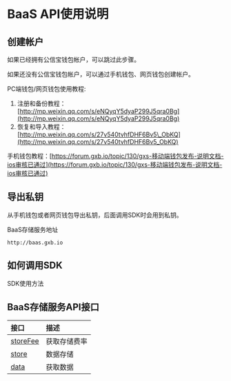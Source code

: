 # BaaS API使用说明

## 创建帐户

如果已经拥有公信宝钱包帐户，可以跳过此步骤。

如果还没有公信宝钱包帐户，可以通过手机钱包、网页钱包创建帐户。

PC端钱包/网页钱包使用教程:

1. 注册和备份教程：[http://mp.weixin.qq.com/s/eNQyqY5dyaP299J5qra0Bg](http://mp.weixin.qq.com/s/eNQyqY5dyaP299J5qra0Bg)
2. 恢复和导入教程：[http://mp.weixin.qq.com/s/27v540tvhfDHF6Bv5\_ObKQ](http://mp.weixin.qq.com/s/27v540tvhfDHF6Bv5_ObKQ)

手机钱包教程：[https://forum.gxb.io/topic/130/gxs-移动端钱包发布-说明文档-ios审核已通过](https://forum.gxb.io/topic/130/gxs-移动端钱包发布-说明文档-ios审核已通过)

## 导出私钥

从手机钱包或者网页钱包导出私钥，后面调用SDK时会用到私钥。

BaaS存储服务地址

```
http://baas.gxb.io
```

## 如何调用SDK

SDK使用方法

## BaaS存储服务API接口

| 接口 | 描述 |
| :--- | :--- |
| [storeFee](/api/baas-api/huo-qu-fei-lv-jie-kou.md) | 获取存储费率 |
| [store](/api/baas-api/shu-ju-cun-chu-jie-kou.md) | 数据存储 |
| [data](/api/baas-api/huo-qu-yi-cun-shu-ju-jie-kou.md) | 获取数据 |



